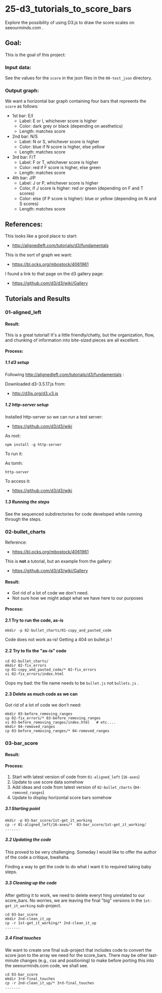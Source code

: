 # 25-d3_tutorials_to_score_bars

Explore the possibility of using D3.js to draw the score scales on seeourminds.com .

## Goal:

This is the goal of this project:

### Input data:

See the values for the `score` in the json files in the `00-test_json` directory.

### Output graph:

We want a horizontal bar graph containing four bars that repreents the `score` as follows:

* 1st bar: E/I
  * Label: E or I, whichever score is higher
  * Color: dark grey or black (depending on aesthetics)
  * Length: matches score
* 2nd bar: N/S
  * Label: N or S, whichever score is higher
  * Color: blue if N score is higher, else yellow
  * Length: matches score
* 3rd bar: F/T
  * Label: F or T, whichever score is higher
  * Color: red if F score is higher, else green
  * Length: matches score
* 4th bar: J/P
  * Label: J or P, whichever score is higher
  * Color, if J score is higher: red or green (depending on F and T scores)
  * Color: else (if P score is higher): blue or yellow (depending on N and S scores)
  * Length: matches score

## References:

This looks like a good place to start:

- http://alignedleft.com/tutorials/d3/fundamentals

This is the sort of graph we want:

- https://bl.ocks.org/mbostock/4061961

I found a link to that page on the d3 gallery page:

- https://github.com/d3/d3/wiki/Gallery

## Tutorials and Results

### 01-aligned_left

#### Result:

This is a great tutorial!
It's a little friendly/chatty, but the organization, flow, and
chunking of information into bite-sized pieces are all excellent.

#### Process:

##### 1.1 d3 setup

Following http://alignedleft.com/tutorials/d3/fundamentals :

Downloaded d3-3.5.17.js from:

- http://d3js.org/d3.v3.js

##### 1.2 http-server setup

Installed http-server so we can run a test server:

- https://github.com/d3/d3/wiki

As root:
```
npm install -g http-server
```

To run it:

As tomh:
```
http-server
```

To access it:

- https://github.com/d3/d3/wiki

##### 1.3 Running the steps

See the sequenced subdirectories for code developed while running through the steps.

### 02-bullet_charts

Reference:

- https://bl.ocks.org/mbostock/4061961

This is **not** a tutorial, but an example from the gallery:

- https://github.com/d3/d3/wiki/Gallery

#### Result:

* Got rid of a lot of code we don't need.
* Not sure how we might adapt what we have here to our purposes

#### Process:

#### 2.1 Try to run the code, as-is

```
mkdir -p 02-bullet_charts/01-copy_and_pasted_code
```

Code does not work as-is!  Getting a 404 on bullet.js !

#### 2.2 Try to fix the "as-is" code

```
cd 02-bullet_charts/
mkdir 02-fix_errors
cp 01-copy_and_pasted_code/* 02-fix_errors
vi 02-fix_errors/index.html
```

Oops my bad: the file name needs to be `bullet.js` not `bullets.js` .

#### 2.3 Delete as much code as we can

Got rid of a lot of code we don't need:

```
mkdir 03-before_removing_ranges
cp 02-fix_errors/* 03-before_removing_ranges
vi 03-before_removing_ranges/index.html   # etc....
mkdir 04-removed_ranges
cp 03-before_removing_ranges/* 04-removed_ranges
```

### 03-bar_score

#### Result:

#### Process:

1. Start with latest version of code from `01-aligned_left` (`16-axes`)
2. Update to use score data somehow
3. Add ideas and code from latest version of `02-bullet_charts` (`04-removed_ranges`)
4. Update to display horizontal score bars somehow

##### 3.1 Starting point

```
mkdir -p 03-bar_score/1st-get_it_working
cp -r 01-aligned_left/16-axes/*  03-bar_score/1st-get_it_working/
.......
```

##### 3.2 Updating the code

This proved to be very challenging.
Someday I would like to offer the author of the code a critique, bwahaha.

Finding a way to get the code to do what I want it to required taking baby steps.

##### 3.3 Cleaning up the code

After getting it to work, we need to delete everyt hing unrelated to our score_bars.
No worries, we are leaving the final "big" versions in the `1st-get_it_working` sub-project.

```
cd 03-bar_score
mkdir 2nd-clean_it_up
cp -r 1st-get_it_working/* 2nd-clean_it_up
.......
```

##### 3.4 Final touches

We want to create one final sub-project that includes code to
convert the score json to the array we need for the score_bars.
There may be other last-minute changes (e.g., css and positioning) to
make before porting this into the seeourminds.com code, we shall see.

```
cd 03-bar_score
mkdir 3rd-final_touches
cp -r 2nd-clean_it_up/* 3rd-final_touches
.......
```


